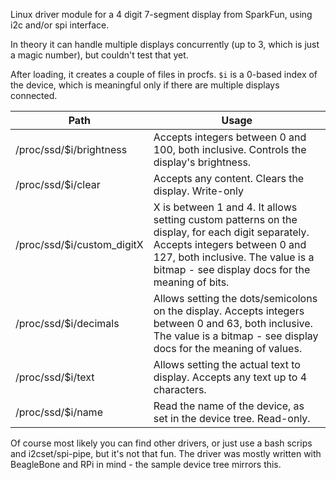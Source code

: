 Linux driver module for a 4 digit 7-segment display from SparkFun, using i2c and/or spi interface.

In theory it can handle multiple displays concurrently (up to 3, which is just a magic number), but couldn't test that yet.

After loading, it creates a couple of files in procfs. `$i` is a 0-based index of the device, which is meaningful only if there are multiple displays connected.

| Path | Usage |
| ---- | ---- |
| /proc/ssd/$i/brightness | Accepts integers between 0 and 100, both inclusive. Controls the display's brightness. |
| /proc/ssd/$i/clear | Accepts any content. Clears the display. Write-only |
| /proc/ssd/$i/custom_digitX | X is between 1 and 4. It allows setting custom patterns on the display, for each digit separately. Accepts integers between 0 and 127, both inclusive. The value is a bitmap - see display docs for the meaning of bits. |
| /proc/ssd/$i/decimals | Allows setting the dots/semicolons on the display. Accepts integers between 0 and 63, both inclusive. The value is a bitmap - see display docs for the meaning of values. |
| /proc/ssd/$i/text | Allows setting the actual text to display. Accepts any text up to 4 characters. |
| /proc/ssd/$i/name | Read the name of the device, as set in the device tree. Read-only. |

Of course most likely you can find other drivers, or just use a bash scrips and i2cset/spi-pipe, but it's not that fun. The driver was mostly written with BeagleBone and RPi in mind - the sample device tree mirrors this.
